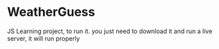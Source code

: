 # WeatherGuess
JS Learning project, to run it. you just need to download it and run a live server, it will run properly
